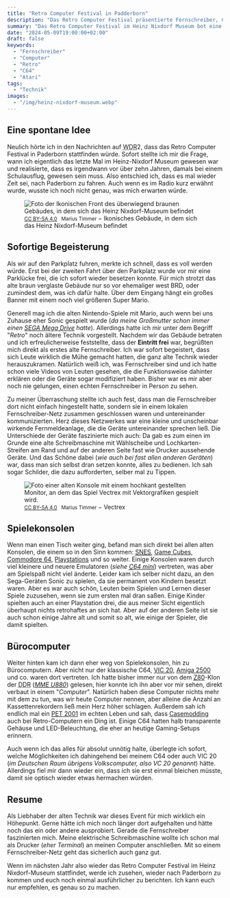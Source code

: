 ```yaml
---
title: "Retro Computer Festival in Padderborn"
description: "Das Retro Computer Festival präsentierte Fernschreiber, C64- und Atari-Konsolen sowie eine beeindruckende Auswahl von Retro-Computern."
summary: "Das Retro Computer Festival im Heinz Nixdorf Museum bot eine fesselnde Mischung aus Fernschreibern, ikonischen C64- und Atari-Konsolen sowie klassischen Bürocomputern. Ein Highlight für Technik-Enthusiasten, das die Nostalgie der Retro-Computerwelt lebendig machte."
date: "2024-05-09T19:00:00+02:00"
draft: false
keywords:
  - "Fernschreiber"
  - "Computer"
  - "Retro"
  - "C64"
  - "Atari"
tags:
  - "Technik"
images:
  - "/img/heinz-nixdorf-museum.webp"
---
```


## Eine spontane Idee
Neulich hörte ich in den Nachrichten auf <abbr title="West Deutscher Rundfunk">WDR</abbr>2,
dass das Retro Computer Festival in Paderborn stattfinden würde. Sofort
stellte ich mir die Frage, wann ich eigentlich das letzte Mal im Heinz-Nixdorf
Museum gewesen war und realisierte, dass es irgendwann vor über zehn Jahren,
damals bei einem Schulausflug, gewesen sein muss. Also entschied ich, dass es
mal wieder Zeit sei, nach Paderborn zu fahren. Auch wenn es im Radio kurz
erwähnt wurde, wusste ich noch nicht genau, was mich erwarten würde.

<figure vocab="https://schema.org/" typeof="Photograph">
    <img
        alt="Foto der Ikonischen Front des überwiegend braunen Gebäudes, in dem sich das Heinz Nixdorf-Museum befindet"
        srcset="/img/heinz-nixdorf-museum_small.webp   480w,
                /img/heinz-nixdorf-museum_medium.webp  960w,
                /img/heinz-nixdorf-museum_large.webp   1920w"
        src="/img/heinz-nixdorf-museum.webp"
        copyright="cc-by Marius Timmer"
        />
    <figcaption>
        <small>
            <a href="https://creativecommons.org/licenses/by-sa/4.0/" rel="license">CC BY-SA 4.0</a>
            &nbsp;
            <span property="copyrightHolder">Marius Timmer</span>
        </small>
        &minus;
        <span property="abstract">Ikonisches Gebäude, in dem sich das Heinz Nixdorf-Museum befindet</span>
    </figcaption>
</figure>

## Sofortige Begeisterung
Als wir auf den Parkplatz fuhren, merkte ich schnell, dass es voll werden
würde. Erst bei der zweiten Fahrt über den Parkplatz wurde vor mir eine
Parklücke frei, die ich sofort wieder besetzen konnte. Für mich strotzt
das alte braun verglaste Gebäude nur so vor ehemaliger west BRD, oder
zumindest dem, was ich dafür halte. Über dem Eingang hängt ein großes
Banner mit einem noch viel größeren Super Mario.

Generell mag ich die alten Nintendo-Spiele mit Mario, auch wenn bei uns
Zuhause eher Sonic gespielt wurde (_da meine Großmutter schon immer
einen [SEGA Mega Drive](https://de.wikipedia.org/wiki/Versionen_und_Varianten_des_Sega_Mega_Drives#Europa) hatte_). Allerdings hatte ich mir unter
dem Begriff "_Retro_" noch ältere Technik vorgestellt. Nachdem wir
das Gebäude betraten und ich erfreulicherweise feststellte, dass
der **Eintritt frei** war, begrüßten mich direkt als erstes alte
Fernschreiber. Ich war sofort begeistert, dass sich Leute wirklich
die Mühe gemacht hatten, die ganz alte Technik wieder herauszukramen.
Natürlich weiß ich, was Fernschreiber sind und ich hatte schon viele
Videos von Leuten gesehen, die die Funktionsweise dahinter erklären
oder die Geräte sogar modifiziert haben. Bisher war es mir aber noch
nie gelungen, einen echten Fernschreiber in Person zu sehen.

Zu meiner Überraschung stellte ich auch fest, dass man die Fernschreiber
dort nicht einfach hingestellt hatte, sondern sie in einem lokalen
Fernschreiber-Netz zusammen geschlossen waren und untereinander
kommunizierten. Herz dieses Netzwerkes war eine kleine und unscheinbar
wirkende Fernmeldeanlage, die die Geräte untereinander sprechen ließ.
Die Unterschiede der Geräte faszinierte mich auch: Da gab es zum einen
im Grunde eine alte Schreibmaschine mit Wählscheibe und Lochkarten-Streifen
am Rand und auf der anderen Seite fast wie Drucker aussehende Geräte.
Und das Schöne dabei (_wie auch bei fast allen anderen Geräten_) war, dass
man sich selbst dran setzen konnte, alles zu bedienen. Ich sah sogar Schilder,
die dazu aufforderten, selber mal zu Tippen.

<figure vocab="https://schema.org/" typeof="Photograph">
    <img
        alt="Foto einer alten Konsole mit einem hochkant gestellten Monitor, an dem das Spiel Vectrex mit Vektorgrafiken gespielt wird."
        srcset="/img/vectrex_small.webp   480w,
                /img/vectrex_medium.webp  960w"
        src="/img/vectrex.webp"
        copyright="cc-by Marius Timmer"
        />
    <figcaption>
        <small>
            <a href="https://creativecommons.org/licenses/by-sa/4.0/" rel="license">CC BY-SA 4.0</a>
            &nbsp;
            <span property="copyrightHolder">Marius Timmer</span>
        </small>
        &minus;
        <span property="abstract">Vectrex</span>
    </figcaption>
</figure>

## Spielekonsolen
Wenn man einen Tisch weiter ging, befand man sich direkt bei allen alten
Konsolen, die einem so in den Sinn kommen: [<abbr title="Super Nintendo Entertainment System">SNES</abbr>](https://de.wikipedia.org/wiki/Super_Nintendo_Entertainment_System),
[Game Cubes](https://de.wikipedia.org/wiki/Nintendo_GameCube), [Commodore 64](https://de.wikipedia.org/wiki/Commodore_64), [Playstations](https://de.wikipedia.org/wiki/PlayStation) und so weiter.
Einige Konsolen waren durch viel kleinere und neuere Emulatoren
(_siehe [<abbr title="Commodore">C</abbr>64 mini](https://de.wikipedia.org/wiki/Commodore_64#TheC64_Mini)_) vertreten,
was aber am Spielspaß nicht viel änderte. Leider kam ich selber nicht dazu,
an den Sega-Geräten Sonic zu spielen, da sie permanent von Kindern besetzt
waren. Aber es war auch schön, Leuten beim Spielen und Lernen dieser Spiele
zuzusehen, wenn sie zum ersten mal dran saßen. Einige Kinder spielten auch
an einer Playstation drei, die aus meiner Sicht eigentlich überhaupt nichts
retrohaftes an sich hat. Aber auf der anderen Seite ist sie auch schon einige
Jahre alt und somit so alt, wie einige der Spieler, die damit spielten.

## Bürocomputer
Weiter hinten kam ich dann eher weg von Spielekonsolen, hin zu
Bürocomputern. Aber nicht nur der klassische C64, [VIC 20](https://de.wikipedia.org/wiki/Commodore_VIC_1001,_VIC_20,_VC_20),
[Amiga 2500](https://de.wikipedia.org/wiki/Amiga_2000#Amiga_2500) und co. waren dort vertreten. Ich hatte bisher
immer nur von dem [<abbr title="Zilog">Z</abbr>80](https://de.wikipedia.org/wiki/Zilog_Z80)-Klon der
<abbr title="Deutsche Demokratische Republik">DDR</abbr>
(_[MME U880](https://de.wikipedia.org/wiki/MME_U880)_) gelesen, hier konnte ich ihn aber vor mir sehen,
direkt verbaut in einem "_Computer_". Natürlich haben diese Computer
nichts mehr mit dem zu tun, was wir heute Computer nennen, aber
alleine die Anzahl an Kassettenrekordern ließ mein Herz höher
schlagen. Außerdem sah ich endlich mal ein
[<abbr title="Personal Electronic Transactor">PET</abbr> 2001](https://de.wikipedia.org/wiki/PET_2001)
im echten Leben und sah, dass [Casemodding](https://de.wikipedia.org/wiki/Case_Modding) auch bei Retro-Computern
ein Ding ist. Einige C64 hatten halb transparente Gehäuse und
LED-Beleuchtung, die eher an heutige Gaming-Setups erinnern.

Auch wenn ich das alles für absolut unnötig halte, überlegte ich sofort,
welche Möglichkeiten ich dahingehend bei meinem C64 oder auch VIC 20
(_im Deutschen Raum übrigens Volkscomputer, also VC 20 genannt_) hätte.
Allerdings fiel mir dann wieder ein, dass ich sie erst einmal bleichen müsste,
damit sie optisch wieder etwas hermachen würden.

## Resume
Als Liebhaber der alten Technik war dieses Event für mich wirklich ein
Höhepunkt. Gerne hätte ich mich noch länger dort aufgehalten und hätte
noch das ein oder andere ausprobiert. Gerade die Fernschreiber faszinierten
mich. Meine elektrische Schreibmaschine wollte ich schon mal als Drucker
(_eher Terminal_) an meinen Computer anschließen. Mit so einem
Fernschreiber-Netz geht das sicherlich auch ganz gut.

Wenn im nächsten Jahr also wieder das Retro Computer Festival im
Heinz Nixdorf-Museum stattfindet, werde ich zusehen, wieder nach
Paderborn zu kommen und euch noch einmal ausführlicher zu berichten.
Ich kann euch nur empfehlen, es genau so zu machen.